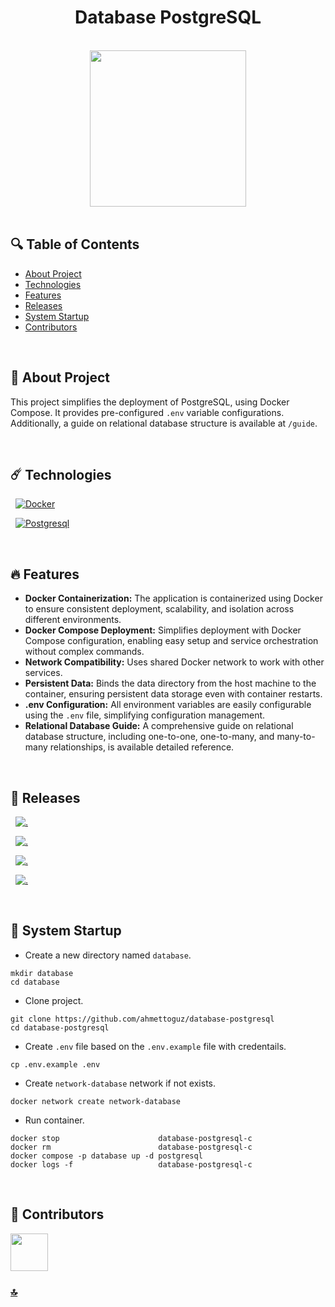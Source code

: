 <h1 id="top" align="center">Database PostgreSQL</h1>

<br>

<div align="center">
    <img height=250 src="assets/banner.png">
</div>

<br>

## 🔍 Table of Contents

- [About Project](#intro)
- [Technologies](#technologies)
- [Features](#features)
- [Releases](#releases)
- [System Startup](#system-startup)
- [Contributors](#contributors)

<br/>

<h2 id="intro">📌 About Project</h2>

This project simplifies the deployment of PostgreSQL, using Docker Compose. It provides pre-configured `.env` variable configurations. Additionally, a guide on relational database structure is available at `/guide`.

<br/>

<h2 id="technologies">☄️ Technologies</h2>

&nbsp; [![Docker](https://img.shields.io/badge/docker-%230db7ed.svg?style=for-the-badge&logo=docker&logoColor=white)](https://www.docker.com/)

&nbsp; [![Postgresql](https://img.shields.io/badge/PostgreSQL-316192?style=for-the-badge&logo=postgresql&logoColor=white)](https://www.postgresql.org/)

<br/>

<h2 id="features">🔥 Features</h2>

- **Docker Containerization:** The application is containerized using Docker to ensure consistent deployment, scalability, and isolation across different environments.
- **Docker Compose Deployment:** Simplifies deployment with Docker Compose configuration, enabling easy setup and service orchestration without complex commands.
- **Network Compatibility:** Uses shared Docker network to work with other services.
- **Persistent Data:** Binds the data directory from the host machine to the container, ensuring persistent data storage even with container restarts.
- **.env Configuration:** All environment variables are easily configurable using the `.env` file, simplifying configuration management.
- **Relational Database Guide:** A comprehensive guide on relational database structure, including one-to-one, one-to-many, and many-to-many relationships, is available detailed reference.

<br/>

<h2 id="releases">🚢 Releases</h2>

&nbsp; [![.](https://img.shields.io/badge/2.0.0-233838?style=flat&label=version&labelColor=111727&color=1181A1)](https://github.com/ahmettoguz/database-postgresql/tree/v2.0.0)

&nbsp; [![.](https://img.shields.io/badge/1.2.0-233838?style=flat&label=version&labelColor=470137&color=077521)](https://github.com/ahmettoguz/database-postgresql/tree/v1.2.0)

&nbsp; [![.](https://img.shields.io/badge/1.1.0-233838?style=flat&label=version&labelColor=470137&color=077521)](https://github.com/ahmettoguz/database-postgresql/tree/v1.1.0)

&nbsp; [![.](https://img.shields.io/badge/1.0.0-233838?style=flat&label=version&labelColor=470137&color=077521)](https://github.com/ahmettoguz/database-postgresql/tree/v1.0.0)

<br/>

<h2 id="system-startup">🚀 System Startup</h2>

- Create a new directory named `database`.

```
mkdir database
cd database
```

- Clone project.

```
git clone https://github.com/ahmettoguz/database-postgresql
cd database-postgresql
```

- Create `.env` file based on the `.env.example` file with credentails.

```
cp .env.example .env
```

- Create `network-database` network if not exists.

```
docker network create network-database
```

- Run container.

```
docker stop                      database-postgresql-c
docker rm                        database-postgresql-c
docker compose -p database up -d postgresql
docker logs -f                   database-postgresql-c
```

<br/>

<h2 id="contributors">👥 Contributors</h2>

<a href="https://github.com/ahmettoguz" target="_blank"><img width=60 height=60 src="https://avatars.githubusercontent.com/u/101711642?v=4"></a>

### [🔝](#top)
